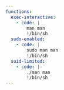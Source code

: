 ```yaml
---
functions:
  exec-interactive:
    - code: |
        man man
        !/bin/sh
  sudo-enabled:
    - code: |
        sudo man man
        !/bin/sh
  suid-limited:
    - code: |-
        ./man man
        !/bin/sh
---
```


